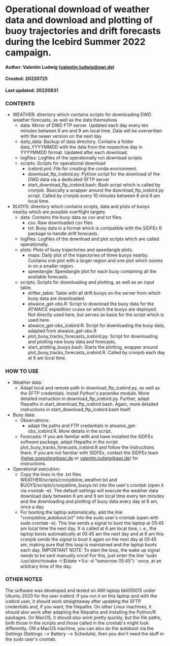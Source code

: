 # Operational download of weather data and download and plotting of buoy trajectories and drift forecasts during the Icebird Summer 2022 campaign.
#### Author: Valentin Ludwig (valentin.ludwig@awi.de)
#### Created: 20220725
#### Last updated: 20220831


### CONTENTS
- WEATHER: directory which contains scripts for downloading DWD weather forecasts, as well as the data themselves
	- data: Mirror of DWD FTP server. Updated each day every ten minutes between 6 am and 9 am local time. Data will be overwritten with the newer version on the next day
	- daily_data: Backup of data directory. Contains a folder data_YYYYMMDD with the data from the respective day in YYYYMMDD format. Updated after each download.
	- logfiles: Logfiles of the operationally run download scripts
	- scripts: Scripts for operational download
		- icebird.yml: File for creating the conda environment.
		- download_ftp_icebird.py: Python script for the download of the DWD data via a dedicated SFTP server
		- start_download_ftp_icebird.bash: Bash script which is called by cronjob. Basically a wrapper around the download_ftp_icebird.py script. Called by cronjob every 10 minutes between 6 and 9 am local time.
- BUOYS: directory which contains scripts, data and plots of buoys nearby which are possible overflight targets
	- data: Contains the buoy data as csv and txt files.
		- csv: Raw downloaded csv files
		- txt: Buoy data in a format which is compatible with the SIDFEx R package to handle drift forecasts.
	- logfiles: Logfiles of the download and plot scripts which are called operationally.
	- plots: Plots of buoy trajectories and speedangle plots.
		- maps: Daily plot of the trajectories of three buoys nearby. Contains one plot with a larger region and one plot which zooms in on a smaller region.
		- speedangle: Speedangle plot for each buoy containing all the available forecasts.
	- scripts: Scripts for downloading and plotting, as well as an input table.
		- drifter_table: Table with all drift buoys on the server from which buoy data are downloaded.  
		- atwaice_get-obs.R: Script to download the buoy data for the ATWAICE expedition cruise on which the buoys are deployed. Not directly used here, but serves as basis for the script which is used here.
		- atwaice_get-obs_icebird.R: Script for downloading the buoy data, adapted from atwaice_get-obs.R
		- plot_buoy_tracks_forecasts_icebird.py: Script for downloading and plotting new buoy data and forecasts.
		- start_plotting_buoys.bash: Starts the plotting, wrapper around plot_buoy_tracks_forecasts_icebird.R. Called by cronjob each day at 6 am local time.

### HOW TO USE
- Weather data: 
	- Adapt local and remote path in download_ftp_icebird.py, as well as the SFTP credentials. Install Python's paramiko module. More detailed instruction in download_ftp_icebird.py. Further, adapt filepaths in start_download_ftp_icebird.bash. Again, more detailed instructions in start_download_ftp_icebird.bash itself.
- Buoy data:
	- Observations:
		- adapt file paths and FTP credentials in atwaice_get-obs_icebird.R. More details in the script.
	- Forecasts: If you are familiar with and have installed the SIDFEx software package, adapt filepaths in the script plot_buoy_tracks_forecasts_icebird.R and follow the instructions there. If you are not familiar with SIDFEx, contact the SIDFEx team (helge.goessling@awi.de or valentin.ludwig@awi.de) for instructions.
- Operational execution:
	- Copy the lines in the .txt files WEATHER/scripts/cronjobline_weather.txt and BUOYS/scripts/cronjobline_buoys.txt into the user's crontab (open it via crontab -e). The default settings will execute the weather data download daily between 6 am and 9 am local time every ten minutes and the downloading and plotting of buoy data every day at 6 am, once a day.
	- For booting the laptop automatically, add the line "cronjobline_autoboot.txt" into the sudo user's crontab (open with sudo crontab -e). This line sends a signal to boot the laptop at 05:45 am local time the next day. It is called at 6 am local time, i. e., the laptop boots automatically at 05:45 am the next day and at 6 am this cronjob sends the signal to boot it again on the next day at 05:45 am, making sure that this loop is maintained and the laptop boots each day. IMPORTANT NOTE: To start the loop, the wake up signal needs to be sent manually once! For this, just enter the line 'sudo /usr/sbin/rtcwake -t $(date +\%s -d "tomorrow 05:45") ' once, at an arbitrary time of the day.

### OTHER NOTES
The software was developed and tested on AWI laptop bkli05l015 under Ubuntu 2020 for the user icebird. If you run it on this laptop and with the icebird user, it should work straightaway after updating the SFTP credentials and, if you want, the filepaths. On other Linux machines, it should also work after adapting the filepaths and installing the Python/R packages. On MacOS, it should also work pretty quickly, but the file paths, both those in the scripts and those called in the crontab's might look differently. ON a MacOS machine, you can also do the autoboot via the Settings (Settings --> Battery --> Schedule), then you don't need the stuff in the sudo user's crontab.
